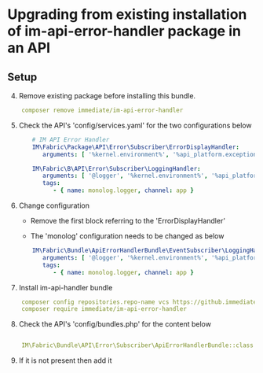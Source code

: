 # Upgrading from existing installation of im-api-error-handler package in an API

## Setup

4. Remove existing package before installing this bundle.

```yaml
    composer remove immediate/im-api-error-handler
```

5. Check the API's 'config/services.yaml' for the two configurations below

```yaml
       # IM API Error Handler
       IM\Fabric\Package\API\Error\Subscriber\ErrorDisplayHandler:
          arguments: [ '%kernel.environment%', '%api_platform.exception_to_status%' ]
```

```yaml
       IM\Fabric\B\API\Error\Subscriber\LoggingHandler:
          arguments: [ '@logger', '%kernel.environment%', '%api_platform.exception_to_status%' ]
          tags:
             - { name: monolog.logger, channel: app }
```
6. Change configuration
    - Remove the first block referring to the 'ErrorDisplayHandler'

    - The 'monolog' configuration needs to be changed as below

```yaml
       IM\Fabric\Bundle\ApiErrorHandlerBundle\EventSubscriber\LoggingHandler:
          arguments: [ '@logger', '%kernel.environment%', '%api_platform.exception_to_status%' ]
          tags:
             - { name: monolog.logger, channel: app }
```

7. Install im-api-handler bundle

```yaml
    composer config repositories.repo-name vcs https://github.immediate.co.uk/WCP-Packages/im-api-error-handler.git
    composer require immediate/im-api-error-handler
```
8. Check the API's 'config/bundles.php' for the content below

```yaml

    IM\Fabric\Bundle\API\Error\Subscriber\ApiErrorHandlerBundle::class => ['all' => true],

```
9. If it is not present then add it



